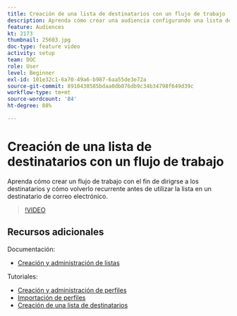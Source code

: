 ```yaml
---
title: Creación de una lista de destinatarios con un flujo de trabajo
description: Aprenda cómo crear una audiencia configurando una lista de destinatarios desde Explorer.
feature: Audiences
kt: 2173
thumbnail: 25603.jpg
doc-type: feature video
activity: setup
team: DOC
role: User
level: Beginner
exl-id: 101e32c1-6a70-49a6-b987-6aa55de3e72a
source-git-commit: 8910430585bdaa0db076db9c34b34798f649d39c
workflow-type: tm+mt
source-wordcount: '84'
ht-degree: 88%

---
```


# Creación de una lista de destinatarios con un flujo de trabajo

Aprenda cómo crear un flujo de trabajo con el fin de dirigrse a los destinatarios y cómo volverlo recurrente antes de utilizar la lista en un destinatario de correo electrónico.

>[!VIDEO](https://video.tv.adobe.com/v/25603?quality=12)

## Recursos adicionales

Documentación:

* [Creación y administración de listas](https://experienceleague.adobe.com/docs/campaign-classic/using/getting-started/profile-management/creating-and-managing-lists.html?lang=en)

Tutoriales:

* [Creación y administración de perfiles](/help/profile-management/create-and-manage-profiles.md)
* [Importación de perfiles](/help/data-management/importing-profiles.md)
* [Creación de una lista de destinatarios](/help/profile-management/creating-a-list-of-recipients.md)
